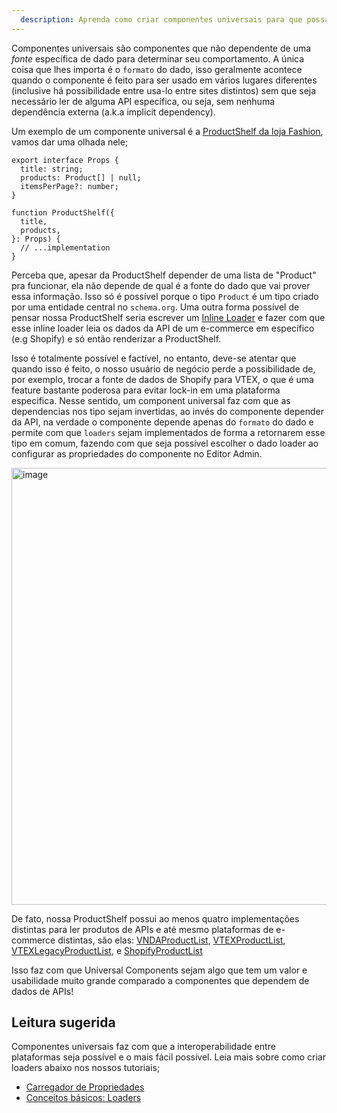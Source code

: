 ```yaml
---
  description: Aprenda como criar componentes universais para que possam ser usados em qualquer lugar
---
```


Componentes universais são componentes que não dependente de uma _fonte_
específica de dado para determinar seu comportamento. A única coisa que lhes
importa é o `formato` do dado, isso geralmente acontece quando o componente é
feito para ser usado em vários lugares diferentes (inclusive há possibilidade
entre usa-lo entre sites distintos) sem que seja necessário ler de alguma API
específica, ou seja, sem nenhuma dependência externa (a.k.a implicit
dependency).

Um exemplo de um componente universal é a
[ProductShelf da loja Fashion](https://github.com/deco-sites/fashion/blob/main/components/product/ProductShelf.tsx#L15),
vamos dar uma olhada nele;

```tsx
export interface Props {
  title: string;
  products: Product[] | null;
  itemsPerPage?: number;
}

function ProductShelf({
  title,
  products,
}: Props) {
  // ...implementation
}
```

Perceba que, apesar da ProductShelf depender de uma lista de "Product" pra
funcionar, ela não depende de qual é a fonte do dado que vai prover essa
informação. Isso só é possível porque o tipo `Product` é um tipo criado por uma
entidade central no `schema.org`. Uma outra forma possível de pensar nossa
ProductShelf seria escrever um [Inline Loader](/docs/pt/tutorials/data-fetching)
e fazer com que esse inline loader leia os dados da API de um e-commerce em
específico (e.g Shopify) e só então renderizar a ProductShelf.

Isso é totalmente possível e factível, no entanto, deve-se atentar que quando
isso é feito, o nosso usuário de negócio perde a possibilidade de, por exemplo,
trocar a fonte de dados de Shopify para VTEX, o que é uma feature bastante
poderosa para evitar lock-in em uma plataforma especifica. Nesse sentido, um
component universal faz com que as dependencias nos tipo sejam invertidas, ao
invés do componente depender da API, na verdade o componente depende apenas do
`formato` do dado e permite com que `loaders` sejam implementados de forma a
retornarem esse tipo em comum, fazendo com que seja possível escolher o dado
loader ao configurar as propriedades do componente no Editor Admin.

<img width="699" alt="image" src="https://user-images.githubusercontent.com/5839364/230793613-5671c042-99ef-469e-be5c-6503be3b6889.png">

De fato, nossa ProductShelf possui ao menos quatro implementações distintas para
ler produtos de APIs e até mesmo plataformas de e-commerce distintas, são elas:
[VNDAProductList](https://github.com/deco-sites/std/blob/c99ccad64e350b4e4775f98232394486e18b4715/functions/vndaProductList.ts#L1),
[VTEXProductList](https://github.com/deco-sites/std/blob/c99ccad64e350b4e4775f98232394486e18b4715/functions/vtexProductList.ts#L1),
[VTEXLegacyProductList](https://github.com/deco-sites/std/blob/c99ccad64e350b4e4775f98232394486e18b4715/functions/vtexLegacyProductList.ts#L1),
e
[ShopifyProductList](https://github.com/deco-sites/std/blob/c99ccad64e350b4e4775f98232394486e18b4715/functions/shopifyProductList.ts#L1)

Isso faz com que Universal Components sejam algo que tem um valor e usabilidade
muito grande comparado a componentes que dependem de dados de APIs!

## Leitura sugerida

Componentes universais faz com que a interoperabilidade entre plataformas seja
possível e o mais fácil possível. Leia mais sobre como criar loaders abaixo nos
nossos tutoriais;

- [Carregador de Propriedades](/docs/pt/tutorials/props-loader)
- [Conceitos básicos: Loaders](/docs/pt/concepts/loader)
